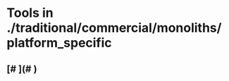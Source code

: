 # Tools in ./traditional/commercial/monoliths/platform_specific
## [# <Name>](# <Name>)
## <Single-Line Description>
